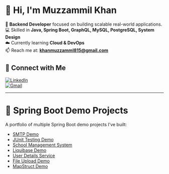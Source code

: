 # 👋 Hi, I'm Muzzammil Khan  

🚀 **Backend Developer** focused on building scalable real-world applications.  
💻 Skilled in **Java, Spring Boot, GraphQL, MySQL, PostgreSQL, System Design**  
☁️ Currently learning **Cloud & DevOps**  
📫 Reach me at: **khanmuzzamml815@gmail.com**  

## 🔗 Connect with Me  
[![LinkedIn](https://img.shields.io/badge/LinkedIn-blue?logo=linkedin&style=for-the-badge)](https://www.linkedin.com/in/muzammil-khan-6b7838377)  
[![Gmail](https://img.shields.io/badge/Gmail-red?logo=gmail&style=for-the-badge)](mailto:khanmuzzamml815@gmail.com)  

---

# 📂 Spring Boot Demo Projects  

A portfolio of multiple Spring Boot demo projects I’ve built:  

- [SMTP Demo](https://github.com/dev-muzzammil/SMTP)  
- [JUnit Testing Demo](https://github.com/dev-muzzammil/Junit-testing)  
- [School Management System](https://github.com/dev-muzzammil/school-management-system)  
- [Liquibase Demo](https://github.com/dev-muzzammil/liquibase-demo-Project)  
- [User Details Service](https://github.com/dev-muzzammil/user_details)  
- [File Upload Demo](https://github.com/dev-muzzammil/file_upload)  
- [MapStruct Demo](https://github.com/dev-muzzammil/mapStruct)  
